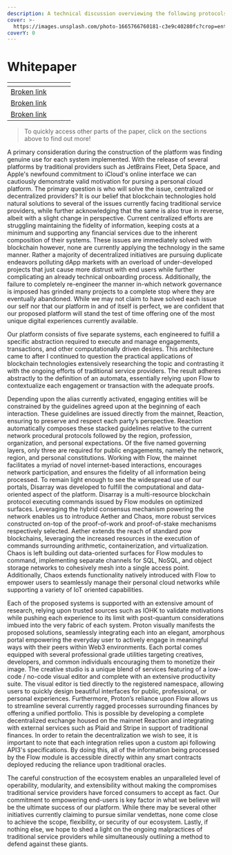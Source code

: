 ```yaml
---
description: A technical discussion overviewing the following protocols
cover: >-
  https://images.unsplash.com/photo-1665766760181-c3e9c40280fc?crop=entropy&cs=tinysrgb&fm=jpg&ixid=MnwxOTcwMjR8MHwxfHJhbmRvbXx8fHx8fHx8fDE2NjcxOTIxMzI&ixlib=rb-4.0.3&q=80
coverY: 0
---
```


# Whitepaper

<table data-view="cards"><thead><tr><th data-card-target data-type="content-ref"></th><th data-hidden></th><th data-hidden></th><th data-hidden></th></tr></thead><tbody><tr><td><a href="broken-reference">Broken link</a></td><td></td><td></td><td></td></tr><tr><td><a href="broken-reference">Broken link</a></td><td></td><td></td><td></td></tr><tr><td><a href="broken-reference">Broken link</a></td><td></td><td></td><td></td></tr></tbody></table>

> To quickly access other parts of the paper, click on the sections above to find out more!

A primary consideration during the construction of the platform was finding genuine use for each system implemented. With the release of several platforms by traditional providers such as JetBrains Fleet, Deta Space, and Apple's newfound commitment to iCloud's online interface we can cautiously demonstrate valid motivation for pursing a personal cloud platform. The primary question is who will solve the issue, centralized or decentralized providers? It is our belief that blockchain technologies hold natural solutions to several of the issues currently facing traditional service providers, while further acknowledging that the same is also true in reverse, albeit with a slight change in perspective. Current centralized efforts are struggling maintaining the fidelity of information, keeping costs at a minimum and supporting any financial services due to the inherent composition of their systems. These issues are immediately solved with blockchain however, none are currently applying the technology in the same manner. Rather a majority of decentralized initiatives are pursuing duplicate endeavors polluting dApp markets with an overload of under-developed projects that just cause more distrust with end users while further complicating an already technical onboarding process. Additionally, the failure to completely re-engineer the manner in-which network governance is imposed has grinded many projects to a complete stop where they are eventually abandoned. While we may not claim to have solved each issue our self nor that our platform in and of itself is perfect, we are confident that our proposed platform will stand the test of time offering one of the most unique digital experiences currently available.

Our platform consists of five separate systems, each engineered to fulfill a specific abstraction required to execute and manage engagements, transactions, and other computationally driven desires. This architecture came to after I continued to question the practical applications of blockchain technologies extensively researching the topic and contrasting it with the ongoing efforts of traditional service providers. The result adheres abstractly to the definition of an automata, essentially relying upon Flow to contextualize each engagement or transaction with the adequate proofs.&#x20;

Depending upon the alias currently activated, engaging entities will be constrained by the guidelines agreed upon at the beginning of each interaction. These guidelines are issued directly from the mainnet, Reaction, ensuring to preserve and respect each party’s perspective. Reaction automatically composes these stacked guidelines relative to the current network procedural protocols followed by the region, profession, organization, and personal expectations. Of the five named governing layers, only three are required for public engagements, namely the network, region, and personal constitutions. Working with Flow, the mainnet facilitates a myriad of novel internet-based interactions, encourages network participation, and ensures the fidelity of all information being processed. To remain light enough to see the widespread use of our portals, Disarray was developed to fulfill the computational and data-oriented aspect of the platform. Disarray is a multi-resource blockchain protocol executing commands issued by Flow modules on optimized surfaces. Leveraging the hybrid consensus mechanism powering the network enables us to introduce Aether and Chaos, more robust services constructed on-top of the proof-of-work and proof-of-stake mechanisms respectively selected. Aether extends the reach of standard pow blockchains, leveraging the increased resources in the execution of commands surrounding arithmetic, containerization, and virtualization. Chaos is left building out data-oriented surfaces for Flow modules to command, implementing separate channels for SQL, NoSQL, and object storage networks to cohesively mesh into a single access point. Additionally, Chaos extends functionality natively introduced with Flow to empower users to seamlessly manage their personal cloud networks while supporting a variety of IoT oriented capabilities.&#x20;

Each of the proposed systems is supported with an extensive amount of research, relying upon trusted sources such as IOHK to validate motivations while pushing each experience to its limit with post-quantum considerations imbued into the very fabric of each system. Proton visually manifests the proposed solutions, seamlessly integrating each into an elegant, amorphous portal empowering the everyday user to actively engage in meaningful ways with their peers within Web3 environments. Each portal comes equipped with several professional grade utilities targeting creatives, developers, and common individuals encouraging them to monetize their image. The creative studio is a unique blend of services featuring of a low-code / no-code visual editor and complete with an extensive productivity suite. The visual editor is tied directly to the registered namespace, allowing users to quickly design beautiful interfaces for public, professional, or personal experiences. Furthermore, Proton’s reliance upon Flow allows us to streamline several currently ragged processes surrounding finances by offering a unified portfolio. This is possible by developing a complete decentralized exchange housed on the mainnet Reaction and integrating with external services such as Plaid and Stripe in support of traditional finances. In order to retain the decentralization we wish to see, it is important to note that each integration relies upon a custom api following API3's specifications. By doing this, all of the information being processed by the Flow module is accessible directly within any smart contracts deployed reducing the reliance upon traditional oracles.&#x20;

The careful construction of the ecosystem enables an unparalleled level of operability, modularity, and extensibility without making the compromises traditional service providers have forced consumers to accept as fact. Our commitment to empowering end-users is key factor in what we believe will be the ultimate success of our platform. While there may be several other initiatives currently claiming to pursue similar vendettas, none come close to achieve the scope, flexibility, or security of our ecosystem. Lastly, if nothing else, we hope to shed a light on the ongoing malpractices of traditional service providers while simultaneously outlining a method to defend against these giants.
